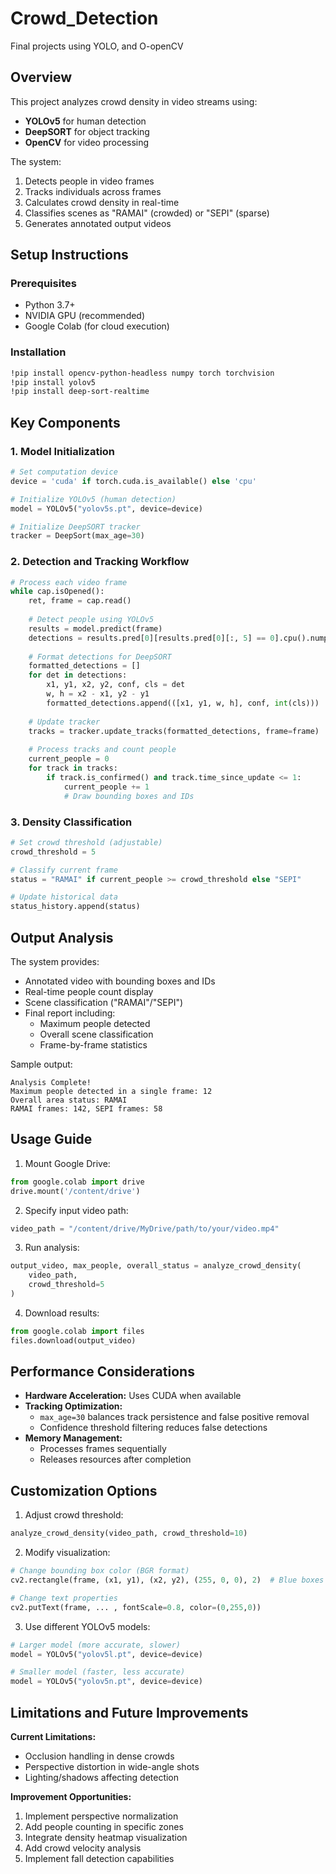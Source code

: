 # Crowd_Detection
Final projects using YOLO, and O-openCV


## Overview
This project analyzes crowd density in video streams using:
- **YOLOv5** for human detection
- **DeepSORT** for object tracking
- **OpenCV** for video processing

The system:
1. Detects people in video frames
2. Tracks individuals across frames
3. Calculates crowd density in real-time
4. Classifies scenes as "RAMAI" (crowded) or "SEPI" (sparse)
5. Generates annotated output videos

## Setup Instructions

### Prerequisites
- Python 3.7+
- NVIDIA GPU (recommended)
- Google Colab (for cloud execution)

### Installation
```bash
!pip install opencv-python-headless numpy torch torchvision
!pip install yolov5
!pip install deep-sort-realtime
```

## Key Components

### 1. Model Initialization
```python
# Set computation device
device = 'cuda' if torch.cuda.is_available() else 'cpu'

# Initialize YOLOv5 (human detection)
model = YOLOv5("yolov5s.pt", device=device)

# Initialize DeepSORT tracker
tracker = DeepSort(max_age=30)
```

### 2. Detection and Tracking Workflow
```python
# Process each video frame
while cap.isOpened():
    ret, frame = cap.read()
    
    # Detect people using YOLOv5
    results = model.predict(frame)
    detections = results.pred[0][results.pred[0][:, 5] == 0].cpu().numpy()
    
    # Format detections for DeepSORT
    formatted_detections = []
    for det in detections:
        x1, y1, x2, y2, conf, cls = det
        w, h = x2 - x1, y2 - y1
        formatted_detections.append(([x1, y1, w, h], conf, int(cls)))
    
    # Update tracker
    tracks = tracker.update_tracks(formatted_detections, frame=frame)
    
    # Process tracks and count people
    current_people = 0
    for track in tracks:
        if track.is_confirmed() and track.time_since_update <= 1:
            current_people += 1
            # Draw bounding boxes and IDs
```

### 3. Density Classification
```python
# Set crowd threshold (adjustable)
crowd_threshold = 5

# Classify current frame
status = "RAMAI" if current_people >= crowd_threshold else "SEPI"

# Update historical data
status_history.append(status)
```

## Output Analysis
The system provides:
- Annotated video with bounding boxes and IDs
- Real-time people count display
- Scene classification ("RAMAI"/"SEPI")
- Final report including:
  - Maximum people detected
  - Overall scene classification
  - Frame-by-frame statistics

Sample output:
```
Analysis Complete!
Maximum people detected in a single frame: 12
Overall area status: RAMAI
RAMAI frames: 142, SEPI frames: 58
```

## Usage Guide
1. Mount Google Drive:
```python
from google.colab import drive
drive.mount('/content/drive')
```

2. Specify input video path:
```python
video_path = "/content/drive/MyDrive/path/to/your/video.mp4"
```

3. Run analysis:
```python
output_video, max_people, overall_status = analyze_crowd_density(
    video_path, 
    crowd_threshold=5
)
```

4. Download results:
```python
from google.colab import files
files.download(output_video)
```

## Performance Considerations
- **Hardware Acceleration:** Uses CUDA when available
- **Tracking Optimization:** 
  - `max_age=30` balances track persistence and false positive removal
  - Confidence threshold filtering reduces false detections
- **Memory Management:** 
  - Processes frames sequentially
  - Releases resources after completion

## Customization Options
1. Adjust crowd threshold:
```python
analyze_crowd_density(video_path, crowd_threshold=10)
```

2. Modify visualization:
```python
# Change bounding box color (BGR format)
cv2.rectangle(frame, (x1, y1), (x2, y2), (255, 0, 0), 2)  # Blue boxes

# Change text properties
cv2.putText(frame, ... , fontScale=0.8, color=(0,255,0))
```

3. Use different YOLOv5 models:
```python
# Larger model (more accurate, slower)
model = YOLOv5("yolov5l.pt", device=device)

# Smaller model (faster, less accurate)
model = YOLOv5("yolov5n.pt", device=device)
```

## Limitations and Future Improvements
**Current Limitations:**
- Occlusion handling in dense crowds
- Perspective distortion in wide-angle shots
- Lighting/shadows affecting detection

**Improvement Opportunities:**
1. Implement perspective normalization
2. Add people counting in specific zones
3. Integrate density heatmap visualization
4. Add crowd velocity analysis
5. Implement fall detection capabilities
